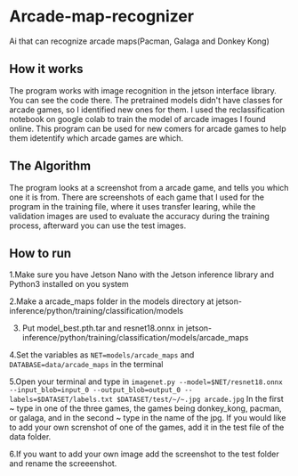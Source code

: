 # Arcade-map-recognizer
Ai that can recognize arcade maps(Pacman, Galaga and Donkey Kong)

## How it works

  The program works with image recognition in the jetson interface library. You can see the code there. The pretrained models didn't have classes for arcade games,  so I identified new ones for them. I used the reclassification notebook on google colab to train the model of arcade images I found online. This program can be used for new comers for arcade games to help them idetentify which arcade games are which.

## The Algorithm 

  The program looks at a screenshot from a arcade game, and tells you which one it is from. There are screenshots of each game that I used for the program in the training file, where it uses transfer learing, while the validation images are used to evaluate the accuracy during the training process, afterward you can use the test images.

## How to run

  1.Make sure you have Jetson Nano with the Jetson inference library and Python3 installed on you system

  2.Make a arcade_maps folder in the models directory at jetson-inference/python/training/classification/models
  
  3. Put model_best.pth.tar and resnet18.onnx in jetson-inference/python/training/classification/models/arcade_maps

  4.Set the variables as `NET=models/arcade_maps` and `DATABASE=data/arcade_maps` in the terminal

  5.Open your terminal and type in `imagenet.py --model=$NET/resnet18.onnx --input_blob=input_0 --output_blob=output_0 --labels=$DATASET/labels.txt $DATASET/test/~/~.jpg arcade.jpg`
In the first ~ type in one of the three games, the games being donkey_kong, pacman, or galaga, and in the second ~ type in the name of the jpg.  If you would like to add your own screnshot of one of the games, add it in the test file of the data folder.

  6.If you want to add your own image add the screenshot to the test folder and rename the screeenshot.
